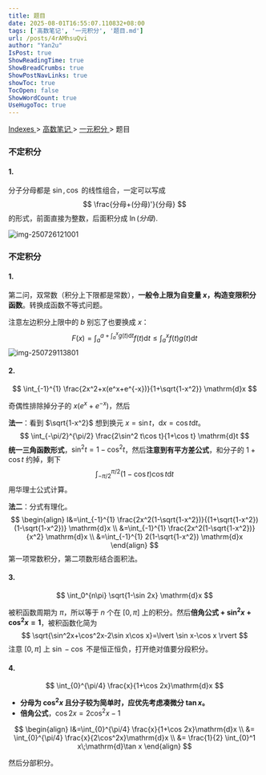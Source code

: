 ```yaml
---
title: 题目
date: 2025-08-01T16:55:07.110832+08:00
tags: ['高数笔记', '一元积分', '题目.md']
url: /posts/4rAMhsuQvi
author: "Yan2u"
IsPost: true
ShowReadingTime: true
ShowBreadCrumbs: true
ShowPostNavLinks: true
showToc: true
TocOpen: false
ShowWordCount: true
UseHugoToc: true
---
```


<a href="/notes408/chapters_index"> Indexes </a> > <a href="/notes408/indexes/NLl5iEeokv"> 高数笔记 </a> > <a href="/notes408/indexes/HNywpAyMZw"> 一元积分 </a> > 题目

### 不定积分

#### 1.

分子分母都是 $\sin,\cos$ 的线性组合，一定可以写成
$$
\frac{分母+(分母)'}{分母}
$$
的形式，前面直接为整数，后面积分成 $\ln(分母)$.

![img-250726121001](https://cloudflare-imgbed-ajc.pages.dev/file/1753503015844_20250726120959.png)

### 不定积分

#### 1.

第二问，双常数（积分上下限都是常数），**一般令上限为自变量 $x$，构造变限积分函数**。转换成函数不等式问题。

注意左边积分上限中的 $b$ 别忘了也要换成 $x$：
$$
F(x)= \int_a^{a+\int_a^x g(t)\mathrm{d}t}f(t)\mathrm{d}t\leq \int_a^xf(t)g(t)\mathrm{d}t
$$
![img-250729113801](https://cloudflare-imgbed-ajc.pages.dev/file/1753760273137_20250729113738.png)

#### 2.

$$
\int_{-1}^{1} \frac{2x^2+x(e^x+e^{-x})}{1+\sqrt{1-x^2}} \mathrm{d}x
$$

奇偶性排除掉分子的 $x(e^x+e^{-x})$，然后

**法一**：看到 $\sqrt{1-x^2}$ 想到换元 $x=\sin t$，$\mathrm{d}x=\cos t\mathrm{d}t$。
$$
\int_{-\pi/2}^{\pi/2} \frac{2\sin^2 t\cos t}{1+\cos t} \mathrm{d}t
$$
**统一三角函数形式**，$\sin^2t=1-\cos^2t$，然后**注意到有平方差公式**，和分子的 $1+\cos t$ 约掉，剩下
$$
\int_{-\pi/2}^{\pi/2} (1-\cos t)\cos t \mathrm{d}t
$$
用华理士公式计算。

**法二**：分式有理化。
$$
\begin{align}
I&=\int_{-1}^{1} \frac{2x^2(1-\sqrt{1-x^2})}{(1+\sqrt{1-x^2})(1-\sqrt{1-x^2})} \mathrm{d}x \\
&=\int_{-1}^{1} \frac{2x^2(1-\sqrt{1-x^2})}{x^2} \mathrm{d}x \\
&=\int_{-1}^{1} 2(1-\sqrt{1-x^2}) \mathrm{d}x
\end{align}
$$
第一项常数积分，第二项数形结合面积法。

#### 3.

$$
\int_0^{n\pi} \sqrt{1-\sin 2x} \mathrm{d}x
$$

被积函数周期为 $\pi$，所以等于 $n$ 个在 $[0,\pi]$ 上的积分。然后**倍角公式 + $\sin^2 x+\cos^2 x=1$**，被积函数化简为
$$
\sqrt{\sin^2x+\cos^2x-2\sin x\cos x}=\lvert \sin x-\cos x \rvert
$$
注意 $[0,\pi]$ 上 $\sin -\cos$ 不是恒正恒负，打开绝对值要分段积分。

#### 4.

$$
\int_{0}^{\pi/4} \frac{x}{1+\cos 2x}\mathrm{d}x
$$

- **分母为 $\cos^2 x$ 且分子较为简单时，应优先考虑凑微分 $\tan x$。**
- **倍角公式**，$\cos2x=2\cos^2x-1$

$$
\begin{align}
I&=\int_{0}^{\pi/4} \frac{x}{1+\cos 2x}\mathrm{d}x \\
&= \int_{0}^{\pi/4} \frac{x}{2\cos^2x}\mathrm{d}x \\
&= \frac{1}{2} \int_{0}^1 x\;\mathrm{d}\tan x
\end{align}
$$

然后分部积分。